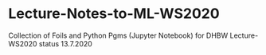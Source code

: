 # Lecture-Notes-to-ML-WS2020
Collection of Foils and Python Pgms (Jupyter Notebook) for DHBW Lecture-WS2020
status 13.7.2020
